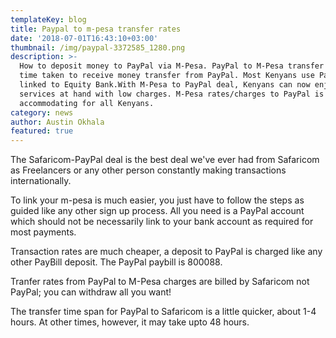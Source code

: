 ```yaml
---
templateKey: blog
title: Paypal to m-pesa transfer rates
date: '2018-07-01T16:43:10+03:00'
thumbnail: /img/paypal-3372585_1280.png
description: >-
  How to deposit money to PayPal via M-Pesa. PayPal to M-Pesa transfer rates;
  time taken to receive money transfer from PayPal. Most Kenyans use PayPal
  linked to Equity Bank.With M-Pesa to PayPal deal, Kenyans can now enjoy PayPal
  services at hand with low charges. M-Pesa rates/charges to PayPal is
  accommodating for all Kenyans. 
category: news
author: Austin Okhala
featured: true
---
```

The Safaricom-PayPal  deal is the best deal we've ever had from Safaricom as Freelancers or any other person constantly making transactions internationally.

To link your m-pesa is much easier, you just have to follow the steps as guided like any other sign up process. All you need is a PayPal account which should not be necessarily link to your bank account as required for most payments.

Transaction rates are much cheaper, a deposit to PayPal is charged like any other PayBill deposit. The PayPal paybill is 800088.

Tranfer rates from PayPal to M-Pesa charges are billed by Safaricom not PayPal; you can withdraw all you want!

The transfer time span for PayPal to Safaricom is a little quicker, about 1-4 hours. At other times, however, it may take upto 48 hours.
